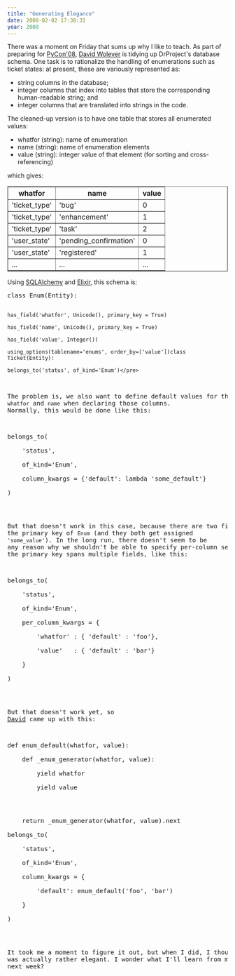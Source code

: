 ```yaml
---
title: "Generating Elegance"
date: 2008-02-02 17:38:31
year: 2008
---
```

There was a moment on Friday that sums up why I like to teach.  As part of preparing for <a href="http://us.pycon.org/2008/about/">PyCon'08</a>, <a href="http://blog.codekills.net/">David Wolever</a> is tidying up DrProject's database schema.  One task is to rationalize the handling of enumerations such as ticket states: at present, these are variously represented as:
<ul>
  <li>string columns in the database;</li>
  <li>integer columns that index into tables that store the corresponding human-readable string; and</li>
  <li>integer columns that are translated into strings in the code.</li>
</ul>
The cleaned-up version is to have one table that stores all enumerated values:
<ul>
  <li>whatfor (string): name of enumeration</li>
  <li>name (string): name of enumeration elements</li>
  <li>value (string): integer value of that element (for sorting and cross-referencing)</li>
</ul>
which gives:
<table border="1">
<tr>
<th>whatfor</th>
<th>name</th>
<th>value</th>
</tr>
<tr>
<td>'ticket_type'</td>
<td>'bug'</td>
<td>0</td>
</tr>
<tr>
<td>'ticket_type'</td>
<td>'enhancement'</td>
<td>1</td>
</tr>
<tr>
<td>'ticket_type'</td>
<td>'task'</td>
<td>2</td>
</tr>
<tr>
<td>'user_state'</td>
<td>'pending_confirmation'</td>
<td>0</td>
</tr>
<tr>
<td>'user_state'</td>
<td>'registered'</td>
<td>1</td>
</tr>
<tr>
<td>...</td>
<td>...</td>
<td>...</td>
</tr>
</table>
Using <a href="http://www.sqlalchemy.org/">SQLAlchemy</a> and <a href="http://elixir.ematia.de/trac/wiki">Elixir</a>, this schema is:
<pre>
class Enum(Entity):

    has_field('whatfor', Unicode(), primary_key = True)

    has_field('name', Unicode(), primary_key = True)

    has_field('value', Integer())

    using_options(tablename='enums', order_by=['value'])class Ticket(Entity):

    belongs_to('status', of_kind='Enum')</pre>
The problem is, we also want to define default values for the fields <code>whatfor</code> and <code>name</code> when declaring those columns.  Normally, this would be done like this:
<pre>
belongs_to(

    'status',

    of_kind='Enum',

    column_kwargs = {'default': lambda 'some_default'}

)</pre>
But that doesn't work in this case, because there are two fields in the primary key of <code>Enum</code> (and they both get assigned <code>'some_value'</code>).  In the long run, there doesn't seem to be any reason why we shouldn't be able to specify per-column settings when the primary key spans multiple fields, like this:
<pre>
belongs_to(

    'status',

    of_kind='Enum',

    per_column_kwargs = {

        'whatfor' : { 'default' : 'foo'},

        'value'   : { 'default' : 'bar'}

    }

)</pre>
But that doesn't work yet, so <a href="http://blog.codekills.net/">David</a> came up with this:
<pre>
def enum_default(whatfor, value):

    def _enum_generator(whatfor, value):

        yield whatfor

        yield value</pre>
<pre>    return _enum_generator(whatfor, value).next

belongs_to(

    'status',

    of_kind='Enum',

    column_kwargs = {

        'default': enum_default('foo', 'bar')

    }

)</pre>
It took me a moment to figure it out, but when I did, I thought it was actually rather elegant.  I wonder what I'll learn from my students next week?
